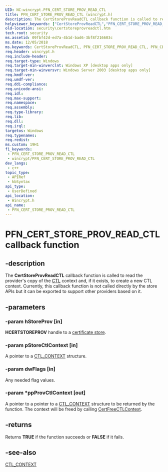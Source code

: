```yaml
---
UID: NC:wincrypt.PFN_CERT_STORE_PROV_READ_CTL
title: PFN_CERT_STORE_PROV_READ_CTL (wincrypt.h)
description: The CertStoreProvReadCTL callback function is called to read the provider's copy of the CTL context and, if it exists, to create a new CTL context.
helpviewer_keywords: ["CertStoreProvReadCTL","PFN_CERT_STORE_PROV_READ_CTL","PFN_CERT_STORE_PROV_READ_CTL callback","PFN_CERT_STORE_PROV_READ_CTL callback function [Security]","_crypto2_certstoreprovreadctl","security.certstoreprovreadctl","wincrypt/PFN_CERT_STORE_PROV_READ_CTL"]
old-location: security\certstoreprovreadctl.htm
tech.root: security
ms.assetid: 09fbf42d-ed7a-4b1d-bad6-3bf8f216603c
ms.date: 12/05/2018
ms.keywords: CertStoreProvReadCTL, PFN_CERT_STORE_PROV_READ_CTL, PFN_CERT_STORE_PROV_READ_CTL callback, PFN_CERT_STORE_PROV_READ_CTL callback function [Security], _crypto2_certstoreprovreadctl, security.certstoreprovreadctl, wincrypt/PFN_CERT_STORE_PROV_READ_CTL
req.header: wincrypt.h
req.include-header: 
req.target-type: Windows
req.target-min-winverclnt: Windows XP [desktop apps only]
req.target-min-winversvr: Windows Server 2003 [desktop apps only]
req.kmdf-ver: 
req.umdf-ver: 
req.ddi-compliance: 
req.unicode-ansi: 
req.idl: 
req.max-support: 
req.namespace: 
req.assembly: 
req.type-library: 
req.lib: 
req.dll: 
req.irql: 
targetos: Windows
req.typenames: 
req.redist: 
ms.custom: 19H1
f1_keywords:
 - PFN_CERT_STORE_PROV_READ_CTL
 - wincrypt/PFN_CERT_STORE_PROV_READ_CTL
dev_langs:
 - c++
topic_type:
 - APIRef
 - kbSyntax
api_type:
 - UserDefined
api_location:
 - Wincrypt.h
api_name:
 - PFN_CERT_STORE_PROV_READ_CTL
---
```


# PFN_CERT_STORE_PROV_READ_CTL callback function


## -description

The <b>CertStoreProvReadCTL</b> callback function is called to read the provider's copy of the <a href="https://docs.microsoft.com/windows/desktop/SecGloss/c-gly">CTL</a> context and, if it exists, to create a new CTL context. Currently, this callback function is not called directly by the store APIs but it can be exported to support other providers based on it.

## -parameters

### -param hStoreProv [in]

<b>HCERTSTOREPROV</b> handle to a <a href="https://docs.microsoft.com/windows/desktop/SecGloss/c-gly">certificate store</a>.

### -param pStoreCtlContext [in]

A pointer to a 
<a href="https://docs.microsoft.com/windows/desktop/api/wincrypt/ns-wincrypt-ctl_context">CTL_CONTEXT</a> structure.

### -param dwFlags [in]

Any needed flag values.

### -param *ppProvCtlContext [out]

A pointer to a pointer to a <a href="https://docs.microsoft.com/windows/desktop/api/wincrypt/ns-wincrypt-ctl_context">CTL_CONTEXT</a> structure to be returned by the function. The context will be freed by calling <a href="https://docs.microsoft.com/windows/desktop/api/wincrypt/nf-wincrypt-certfreectlcontext">CertFreeCTLContext</a>.

## -returns

Returns <b>TRUE</b> if the function succeeds or <b>FALSE</b> if it fails.

## -see-also

<a href="https://docs.microsoft.com/windows/desktop/api/wincrypt/ns-wincrypt-ctl_context">CTL_CONTEXT</a>

